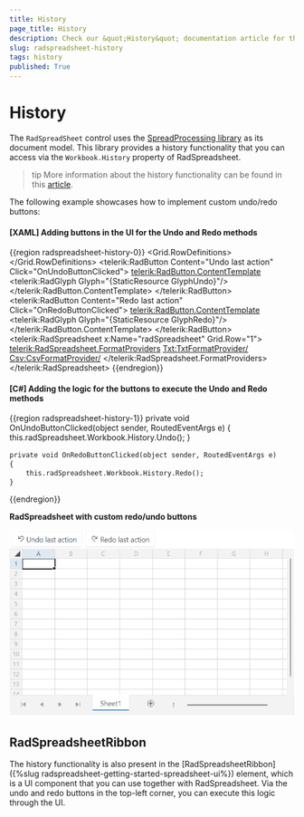 ```yaml
---
title: History
page_title: History
description: Check our &quot;History&quot; documentation article for the RadSpreadsheet control.
slug: radspreadsheet-history
tags: history
published: True
---
```


# History

The `RadSpreadSheet` control uses the [SpreadProcessing library](https://docs.telerik.com/devtools/document-processing/libraries/radspreadprocessing/overview) as its document model. This library provides a history functionality that you can access via the `Workbook.History` property of RadSpreadsheet.

>tip More information about the history functionality can be found in this [article](https://docs.telerik.com/devtools/document-processing/libraries/radspreadprocessing/features/history).

The following example showcases how to implement custom undo/redo buttons:

#### __[XAML] Adding buttons in the UI for the Undo and Redo methods__
{{region radspreadsheet-history-0}}
    <Grid>
        <Grid.RowDefinitions>
            <RowDefinition Height="Auto"/>
            <RowDefinition Height="*"/>
        </Grid.RowDefinitions>
        <StackPanel HorizontalAlignment="Left" Orientation="Horizontal">
            <telerik:RadButton Content="Undo last action" 
                               Click="OnUndoButtonClicked">
                <telerik:RadButton.ContentTemplate>
                    <DataTemplate>
                        <StackPanel Orientation="Horizontal">
                            <telerik:RadGlyph Glyph="{StaticResource GlyphUndo}"/>
                            <TextBlock Text="{Binding}" Margin="3 0 0 0"/>
                        </StackPanel>
                    </DataTemplate>
                </telerik:RadButton.ContentTemplate>
            </telerik:RadButton>
            <telerik:RadButton Content="Redo last action"
                               Click="OnRedoButtonClicked">
                <telerik:RadButton.ContentTemplate>
                    <DataTemplate>
                        <StackPanel Orientation="Horizontal">
                            <telerik:RadGlyph Glyph="{StaticResource GlyphRedo}"/>
                            <TextBlock Text="{Binding}" Margin="3 0 0 0"/>
                        </StackPanel>
                    </DataTemplate>
                </telerik:RadButton.ContentTemplate>
            </telerik:RadButton>
        </StackPanel>
        <telerik:RadSpreadsheet x:Name="radSpreadsheet" Grid.Row="1">
            <telerik:RadSpreadsheet.FormatProviders>
                <Txt:TxtFormatProvider/>
                <Csv:CsvFormatProvider/>
            </telerik:RadSpreadsheet.FormatProviders>
        </telerik:RadSpreadsheet>
    </Grid>
{{endregion}}

#### __[C#] Adding the logic for the buttons to execute the Undo and Redo methods__
{{region radspreadsheet-history-1}}
    private void OnUndoButtonClicked(object sender, RoutedEventArgs e)
    {
        this.radSpreadsheet.Workbook.History.Undo();
    }

    private void OnRedoButtonClicked(object sender, RoutedEventArgs e)
    {
        this.radSpreadsheet.Workbook.History.Redo();
    }
{{endregion}}

__RadSpreadsheet with custom redo/undo buttons__

![RadSpreadsheet with custom redo/undo buttons](images/radspreadsheet-history-0.gif)

## RadSpreadsheetRibbon

The history functionality is also present in the [RadSpreadsheetRibbon]({%slug radspreadsheet-getting-started-spreadsheet-ui%}) element, which is a UI component that you can use together with RadSpreadsheet. Via the undo and redo buttons in the top-left corner, you can execute this logic through the UI.
